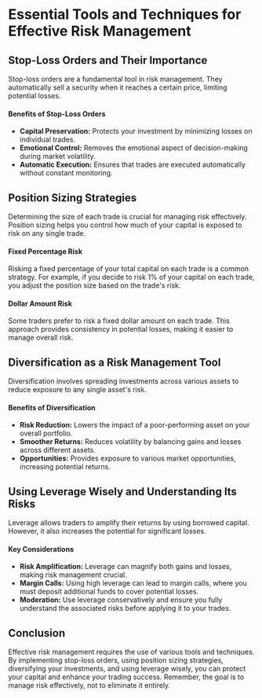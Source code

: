 # Essential Tools and Techniques for Effective Risk Management

## Stop-Loss Orders and Their Importance

Stop-loss orders are a fundamental tool in risk management. They automatically sell a security when it reaches a certain price, limiting potential losses. 

#### Benefits of Stop-Loss Orders
- **Capital Preservation:** Protects your investment by minimizing losses on individual trades.
- **Emotional Control:** Removes the emotional aspect of decision-making during market volatility.
- **Automatic Execution:** Ensures that trades are executed automatically without constant monitoring.

## Position Sizing Strategies

Determining the size of each trade is crucial for managing risk effectively. Position sizing helps you control how much of your capital is exposed to risk on any single trade.

#### Fixed Percentage Risk
Risking a fixed percentage of your total capital on each trade is a common strategy. For example, if you decide to risk 1% of your capital on each trade, you adjust the position size based on the trade's risk.

#### Dollar Amount Risk
Some traders prefer to risk a fixed dollar amount on each trade. This approach provides consistency in potential losses, making it easier to manage overall risk.

## Diversification as a Risk Management Tool

Diversification involves spreading investments across various assets to reduce exposure to any single asset's risk. 

#### Benefits of Diversification
- **Risk Reduction:** Lowers the impact of a poor-performing asset on your overall portfolio.
- **Smoother Returns:** Reduces volatility by balancing gains and losses across different assets.
- **Opportunities:** Provides exposure to various market opportunities, increasing potential returns.

## Using Leverage Wisely and Understanding Its Risks

Leverage allows traders to amplify their returns by using borrowed capital. However, it also increases the potential for significant losses.

#### Key Considerations
- **Risk Amplification:** Leverage can magnify both gains and losses, making risk management crucial.
- **Margin Calls:** Using high leverage can lead to margin calls, where you must deposit additional funds to cover potential losses.
- **Moderation:** Use leverage conservatively and ensure you fully understand the associated risks before applying it to your trades.

## Conclusion

Effective risk management requires the use of various tools and techniques. By implementing stop-loss orders, using position sizing strategies, diversifying your investments, and using leverage wisely, you can protect your capital and enhance your trading success. Remember, the goal is to manage risk effectively, not to eliminate it entirely.
